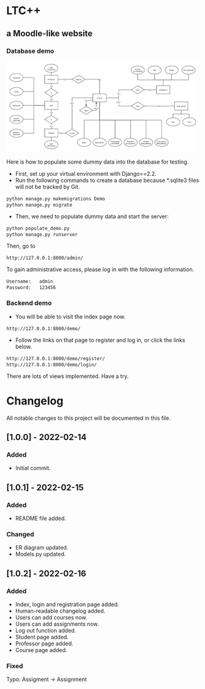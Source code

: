# LTC++

## a Moodle-like website

### Database demo

![ER Diagram](https://github.com/XinyuGitHub/MoodlePlus/blob/master/ERD_Feb15.png)

Here is how to populate some dummy data into the database for testing.

* First, set up your virtual environment with Django==2.2.
* Run the following commands to create a database because \*.sqlite3 files will not be tracked by Git.

```
python manage.py makemigrations Demo
python manage.py migrate
```

* Then, we need to populate dummy data and start the server:

```
python populate_demo.py
python manage.py runserver
```

Then, go to

```
http://127.0.0.1:8000/admin/
```

To gain administrative access, please log in with the following information.

```
Username: 	admin
Password: 	123456
```

### Backend demo
* You will be able to visit the index page now.
```
http://127.0.0.1:8000/demo/
```
* Follow the links on that page to register and log in, or click the links below.
```
http://127.0.0.1:8000/demo/register/
http://127.0.0.1:8000/demo/login/
```
There are lots of views implemented. Have a try.

# Changelog
All notable changes to this project will be documented in this file.
## [1.0.0] - 2022-02-14
### Added
* Initial commit.
## [1.0.1] - 2022-02-15
### Added
* README file added.
### Changed
* ER diagram updated.
* Models.py updated.
## [1.0.2] - 2022-02-16
### Added
* Index, login and registration page added.
* Human-readable changelog added.
* Users can add courses now.
* Users can add assignments now.
* Log out function added.
* Student page added.
* Professor page added.
* Course page added.
### Fixed
Typo:   Assigment -> Assignment
